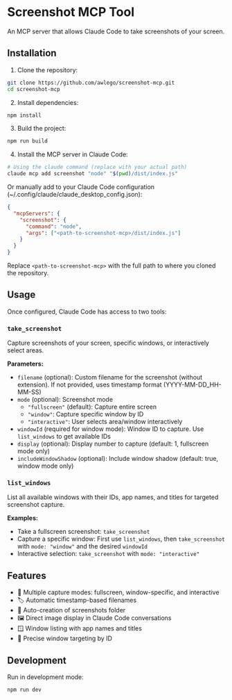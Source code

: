 # Screenshot MCP Tool

An MCP server that allows Claude Code to take screenshots of your screen.

## Installation

1. Clone the repository:
```bash
git clone https://github.com/awlego/screenshot-mcp.git
cd screenshot-mcp
```

2. Install dependencies:
```bash
npm install
```

3. Build the project:
```bash
npm run build
```

4. Install the MCP server in Claude Code:
```bash
# Using the claude command (replace with your actual path)
claude mcp add screenshot "node" "$(pwd)/dist/index.js"
```

Or manually add to your Claude Code configuration (~/.config/claude/claude_desktop_config.json):
```json
{
  "mcpServers": {
    "screenshot": {
      "command": "node",
      "args": ["<path-to-screenshot-mcp>/dist/index.js"]
    }
  }
}
```

Replace `<path-to-screenshot-mcp>` with the full path to where you cloned the repository.

## Usage

Once configured, Claude Code has access to two tools:

### `take_screenshot`
Capture screenshots of your screen, specific windows, or interactively select areas.

**Parameters:**
- `filename` (optional): Custom filename for the screenshot (without extension). If not provided, uses timestamp format (YYYY-MM-DD_HH-MM-SS)
- `mode` (optional): Screenshot mode
  - `"fullscreen"` (default): Capture entire screen
  - `"window"`: Capture specific window by ID
  - `"interactive"`: User selects area/window interactively
- `windowId` (required for window mode): Window ID to capture. Use `list_windows` to get available IDs
- `display` (optional): Display number to capture (default: 1, fullscreen mode only)
- `includeWindowShadow` (optional): Include window shadow (default: true, window mode only)

### `list_windows`
List all available windows with their IDs, app names, and titles for targeted screenshot capture.

**Examples:**
- Take a fullscreen screenshot: `take_screenshot`
- Capture a specific window: First use `list_windows`, then `take_screenshot` with `mode: "window"` and the desired `windowId`
- Interactive selection: `take_screenshot` with `mode: "interactive"`

## Features

- 📸 Multiple capture modes: fullscreen, window-specific, and interactive
- 🏷️ Automatic timestamp-based filenames
- 📁 Auto-creation of screenshots folder
- 🖼️ Direct image display in Claude Code conversations
- 🪟 Window listing with app names and titles
- 🎯 Precise window targeting by ID

## Development

Run in development mode:
```bash
npm run dev
```
